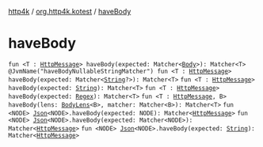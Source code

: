 [http4k](../index.md) / [org.http4k.kotest](index.md) / [haveBody](./have-body.md)

# haveBody

`fun <T : `[`HttpMessage`](../org.http4k.core/-http-message/index.md)`> haveBody(expected: Matcher<`[`Body`](../org.http4k.core/-body/index.md)`>): Matcher<T>`
`@JvmName("haveBodyNullableStringMatcher") fun <T : `[`HttpMessage`](../org.http4k.core/-http-message/index.md)`> haveBody(expected: Matcher<`[`String`](https://kotlinlang.org/api/latest/jvm/stdlib/kotlin/-string/index.html)`?>): Matcher<T>`
`fun <T : `[`HttpMessage`](../org.http4k.core/-http-message/index.md)`> haveBody(expected: `[`String`](https://kotlinlang.org/api/latest/jvm/stdlib/kotlin/-string/index.html)`): Matcher<T>`
`fun <T : `[`HttpMessage`](../org.http4k.core/-http-message/index.md)`> haveBody(expected: `[`Regex`](https://kotlinlang.org/api/latest/jvm/stdlib/kotlin.text/-regex/index.html)`): Matcher<T>`
`fun <T : `[`HttpMessage`](../org.http4k.core/-http-message/index.md)`, B> haveBody(lens: `[`BodyLens`](../org.http4k.lens/-body-lens/index.md)`<B>, matcher: Matcher<B>): Matcher<T>`
`fun <NODE> `[`Json`](../org.http4k.format/-json/index.md)`<NODE>.haveBody(expected: NODE): Matcher<`[`HttpMessage`](../org.http4k.core/-http-message/index.md)`>`
`fun <NODE> `[`Json`](../org.http4k.format/-json/index.md)`<NODE>.haveBody(expected: Matcher<NODE>): Matcher<`[`HttpMessage`](../org.http4k.core/-http-message/index.md)`>`
`fun <NODE> `[`Json`](../org.http4k.format/-json/index.md)`<NODE>.haveBody(expected: `[`String`](https://kotlinlang.org/api/latest/jvm/stdlib/kotlin/-string/index.html)`): Matcher<`[`HttpMessage`](../org.http4k.core/-http-message/index.md)`>`